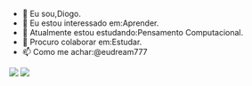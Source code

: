 - 👋 Eu sou,Diogo. 
- 👀 Eu estou interessado em:Aprender.
- 🌱 Atualmente estou estudando:Pensamento Computacional.
- 💞️ Procuro colaborar em:Estudar.
- 📫 Como me achar:@eudream777

<img src="https://img.shields.io/badge/Scratch-4D97FF?style=for-the-badge&logo=Scratch&logoColor=white">
<img src="https://img.shields.io/badge/JavaScript-323330?style=for-the-badge&logo=javascript&logoColor=F7DF1E">
